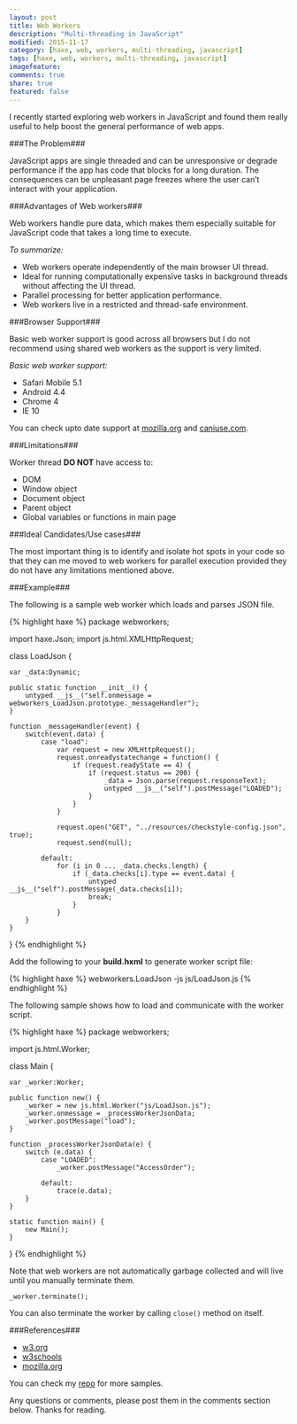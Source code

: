 ```yaml
---
layout: post
title: Web Workers
description: "Multi-threading in JavaScript"
modified: 2015-11-17
category: [haxe, web, workers, multi-threading, javascript]
tags: [haxe, web, workers, multi-threading, javascript]
imagefeature: 
comments: true
share: true
featured: false
---
```


I recently started exploring web workers in JavaScript and found them really useful to help boost the general performance of web apps.

###The Problem###

JavaScript apps are single threaded and can be unresponsive or degrade performance if the app has code that blocks for a long duration. The consequences can be unpleasant page freezes where the user can’t interact with your application.

###Advantages of Web workers###

Web workers handle pure data, which makes them especially suitable for JavaScript code that takes a long time to execute.

*To summarize:*

- Web workers operate independently of the main browser UI thread.
- Ideal for running computationally expensive tasks in background threads without affecting the UI thread.
- Parallel processing for better application performance.
- Web workers live in a restricted and thread-safe environment.

###Browser Support###

Basic web worker support is good across all browsers but I do not recommend using shared web workers as the support is very limited.

*Basic web worker support:*

- Safari Mobile 5.1
- Android 4.4
- Chrome 4
- IE 10

You can check upto date support at [mozilla.org](https://developer.mozilla.org/en-US/docs/Web/API/Web_Workers_API/Using_web_workers) and [caniuse.com](http://caniuse.com/#search=web%20worker).

###Limitations###

Worker thread **DO NOT** have access to:

- DOM
- Window object
- Document object
- Parent object
- Global variables or functions in main page

###Ideal Candidates/Use cases###

The most important thing is to identify and isolate hot spots in your code so that they can me moved to web workers for parallel execution provided they do not have any limitations mentioned above.

###Example###

The following is a sample web worker which loads and parses JSON file.

{% highlight haxe %}
package webworkers;

import haxe.Json;
import js.html.XMLHttpRequest;

class LoadJson {

	var _data:Dynamic;

	public static function __init__() {
		untyped __js__("self.onmessage = webworkers_LoadJson.prototype._messageHandler");
	}

	function _messageHandler(event) {
		switch(event.data) {
			case "load":
				var request = new XMLHttpRequest();
				request.onreadystatechange = function() {
					if (request.readyState == 4) {
						if (request.status == 200) {
							_data = Json.parse(request.responseText);
							untyped __js__("self").postMessage("LOADED");
						}
					}
				}

				request.open("GET", "../resources/checkstyle-config.json", true);
				request.send(null);

			default:
				for (i in 0 ... _data.checks.length) {
					if (_data.checks[i].type == event.data) {
						untyped __js__("self").postMessage(_data.checks[i]);
						break;
					}
				}
		}
	}
}
{% endhighlight %}

Add the following to your **build.hxml** to generate worker script file:

{% highlight haxe %}
webworkers.LoadJson
-js js/LoadJson.js
{% endhighlight %}

The following sample shows how to load and communicate with the worker script.

{% highlight haxe %}
package webworkers;

import js.html.Worker;

class Main {

	var _worker:Worker;

	public function new() {
		_worker = new js.html.Worker("js/LoadJson.js");
		_worker.onmessage = _processWorkerJsonData;
		_worker.postMessage("load");
	}

	function _processWorkerJsonData(e) {
		switch (e.data) {
			case "LOADED":
				_worker.postMessage("AccessOrder");

			default:
				trace(e.data);
		}
	}

	static function main() {
		new Main();
	}
}
{% endhighlight %}

Note that web workers are not automatically garbage collected and will live until you manually terminate them.

`_worker.terminate();`

You can also terminate the worker by calling `close()` method on itself.

###References###

- [w3.org](http://www.w3.org/TR/workers/)
- [w3schools](http://www.w3schools.com/html/html5_webworkers.asp)
- [mozilla.org](https://developer.mozilla.org/en-US/docs/Web/API/Web_Workers_API/Using_web_workers)

You can check my [repo](https://github.com/adireddy/playground/tree/master/src/webworkers) for more samples.

Any questions or comments, please post them in the comments section below. Thanks for reading.